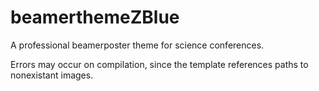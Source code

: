 # beamerthemeZBlue
A professional beamerposter theme for science conferences. 

Errors may occur on compilation, since the template references paths to nonexistant images.
